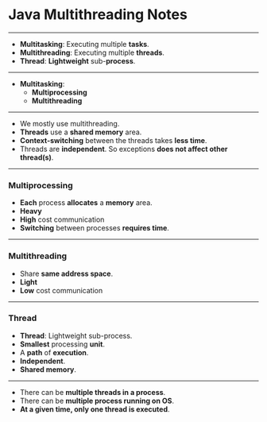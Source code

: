 # Java Multithreading Notes
***
* **Multitasking**: Executing multiple **tasks**.
* **Multithreading**: Executing multiple **threads**.
* **Thread**: **Lightweight** sub-**process**.
***
* **Multitasking**:
    * **Multiprocessing**
    * **Multithreading**
*** 
* We mostly use multithreading.
* **Threads** use a **shared memory** area.
* **Context-switching** between the threads takes **less time**.
* Threads are **independent**. So exceptions **does not affect other thread(s)**.
***
### Multiprocessing
* **Each** process **allocates** a **memory** area.
* **Heavy**
* **High** cost communication
* **Switching** between processes **requires time**.
***
### Multithreading
* Share **same address space**.
* **Light**
* **Low** cost communication
***
### Thread
* **Thread**: Lightweight sub-process.
* **Smallest** processing **unit**.
* A **path** of **execution**.
* **Independent**.
* **Shared memory**.
***
* There can be **multiple threads in a process**.
* There can be **multiple process running on OS**.
* **At a given time, only one thread is executed**.

